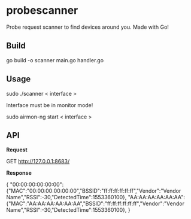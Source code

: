 # probescanner
Probe request scanner to find devices around you. Made with Go!


## Build

go build -o scanner main.go handler.go


## Usage 

sudo ./scanner < interface >


Interface must be in monitor mode!


sudo airmon-ng start < interface >


## API

**Request**


GET http://127.0.0.1:8683/


**Response**


{
	"00:00:00:00:00:00":{"MAC":"00:00:00:00:00:00","BSSID":"ff:ff:ff:ff:ff:ff","Vendor":"Vendor Name","RSSI":-30,"DetectedTime":1553360100},
	"AA:AA:AA:AA:AA:AA":{"MAC":"AA:AA:AA:AA:AA:AA","BSSID":"ff:ff:ff:ff:ff:ff","Vendor":"Vendor Name","RSSI":-30,"DetectedTime":1553360100},
}